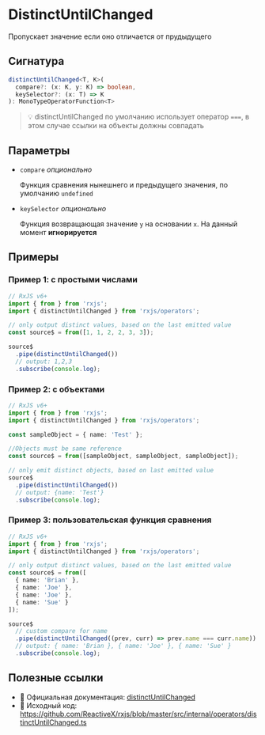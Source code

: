 # DistinctUntilChanged

Пропускает значение если оно отличается от прудыдущего

## Сигнатура

```typescript
distinctUntilChanged<T, K>(
  compare?: (x: K, y: K) => boolean,
  keySelector?: (x: T) => K
): MonoTypeOperatorFunction<T>
```

> 💡 distinctUntilChanged по умолчанию использует оператор `===`, в этом случае ссылки на объекты должны совпадать

## Параметры

- `compare` *опционально*

    Функция сравнения нынешнего и предыдущего значения, по умолчанию `undefined`

- `keySelector` *опционально*

    Функция возвращающая значение `y` на основании `x`. На данный момент **игнорируется**

## Примеры

### Пример 1: с простыми числами

```typescript
// RxJS v6+
import { from } from 'rxjs';
import { distinctUntilChanged } from 'rxjs/operators';

// only output distinct values, based on the last emitted value
const source$ = from([1, 1, 2, 2, 3, 3]);

source$
  .pipe(distinctUntilChanged())
  // output: 1,2,3
  .subscribe(console.log);
```

### Пример 2: с объектами

```typescript
// RxJS v6+
import { from } from 'rxjs';
import { distinctUntilChanged } from 'rxjs/operators';

const sampleObject = { name: 'Test' };

//Objects must be same reference
const source$ = from([sampleObject, sampleObject, sampleObject]);

// only emit distinct objects, based on last emitted value
source$
  .pipe(distinctUntilChanged())
  // output: {name: 'Test'}
  .subscribe(console.log);
```

### Пример 3: пользовательская функция сравнения

```typescript
// RxJS v6+
import { from } from 'rxjs';
import { distinctUntilChanged } from 'rxjs/operators';

// only output distinct values, based on the last emitted value
const source$ = from([
  { name: 'Brian' },
  { name: 'Joe' },
  { name: 'Joe' },
  { name: 'Sue' }
]);

source$
  // custom compare for name
  .pipe(distinctUntilChanged((prev, curr) => prev.name === curr.name))
  // output: { name: 'Brian }, { name: 'Joe' }, { name: 'Sue' }
  .subscribe(console.log);
```

## Полезные ссылки

- 📰 Официальная документация: [distinctUntilChanged](https://rxjs.dev/api/operators/distinctUntilChanged)
- 📁 Исходный код: https://github.com/ReactiveX/rxjs/blob/master/src/internal/operators/distinctUntilChanged.ts
